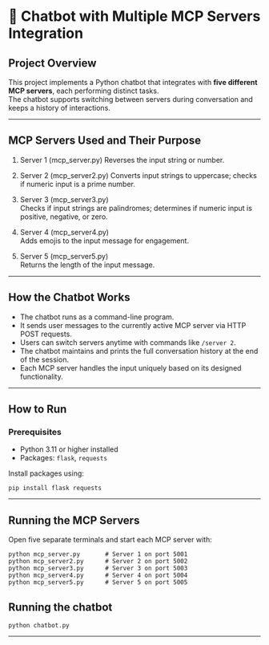 # 🤖 Chatbot with Multiple MCP Servers Integration

## Project Overview
This project implements a Python chatbot that integrates with **five different MCP servers**, each performing distinct tasks.  
The chatbot supports switching between servers during conversation and keeps a history of interactions.

---------------------------------------------------

## MCP Servers Used and Their Purpose

1. Server 1 (mcp_server.py)
   Reverses the input string or number.

2. Server 2 (mcp_server2.py)
   Converts input strings to uppercase; checks if numeric input is a prime number.

3. Server 3 (mcp_server3.py)  
   Checks if input strings are palindromes; determines if numeric input is positive, negative, or zero.

4. Server 4 (mcp_server4.py)  
   Adds emojis to the input message for engagement.

5. Server 5 (mcp_server5.py)  
   Returns the length of the input message.

----------------------------------------------------

## How the Chatbot Works

- The chatbot runs as a command-line program.
- It sends user messages to the currently active MCP server via HTTP POST requests.
- Users can switch servers anytime with commands like `/server 2`.
- The chatbot maintains and prints the full conversation history at the end of the session.
- Each MCP server handles the input uniquely based on its designed functionality.

----------------------------------------------------

## How to Run

### Prerequisites

- Python 3.11 or higher installed
- Packages: `flask`, `requests`

Install packages using:
~~~
pip install flask requests
~~~
---------------------------------------------------
## Running the MCP Servers
Open five separate terminals and start each MCP server with:
~~~
python mcp_server.py       # Server 1 on port 5001
python mcp_server2.py      # Server 2 on port 5002
python mcp_server3.py      # Server 3 on port 5003
python mcp_server4.py      # Server 4 on port 5004
python mcp_server5.py      # Server 5 on port 5005
~~~
## Running the chatbot
~~~
python chatbot.py
~~~
-------------------------------------------------------------------

